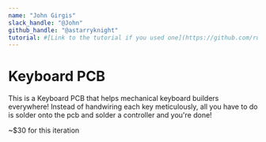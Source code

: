 ```yaml
---
name: "John Girgis"
slack_handle: "@John"
github_handle: "@astarryknight"
tutorial: #[Link to the tutorial if you used one](https://github.com/ruiqimao/keyboard-pcb-guide)
---
```


# Keyboard PCB

<!-- Describe your board in 2-3 sentences. What are you making? What will it do? -->
This is a Keyboard PCB that helps mechanical keyboard builders everywhere! Instead of handwiring each
key meticulously, all you have to do is solder onto the pcb and solder a controller and you're done!

<!-- How much is it going to cost? -->
~$30 for this iteration

<!-- Tell us a little bit about your design process. What were some challenges? What helped? ***Totally optional*** -->
